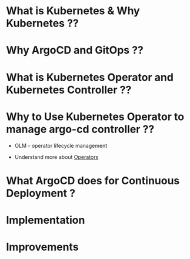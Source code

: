 # What is Kubernetes & Why Kubernetes ??

# Why ArgoCD and GitOps ??

# What is Kubernetes Operator and Kubernetes Controller ??

# Why to Use Kubernetes Operator to manage argo-cd controller ??
- OLM - operator lifecycle management

- Understand more about [Operators](https://operatorhub.io/how-to-install-an-operator#What-happens-when-I-execute-the-'Install'-command-presented-in-the-pop-up?)

# What ArgoCD does for Continuous Deployment ?

# Implementation

# Improvements